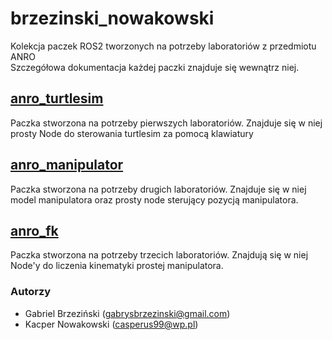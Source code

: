 # brzezinski_nowakowski
Kolekcja paczek ROS2 tworzonych na potrzeby laboratoriów z przedmiotu ANRO  
Szczegółowa dokumentacja każdej paczki znajduje się wewnątrz niej.

## [anro_turtlesim](anro_turtlesim/)
Paczka stworzona na potrzeby pierwszych laboratoriów. Znajduje się w niej prosty Node do sterowania turtlesim za pomocą klawiatury
## [anro_manipulator](anro_manipulator/)
Paczka stworzona na potrzeby drugich laboratoriów. Znajduje się w niej model manipulatora oraz prosty node sterujący pozycją manipulatora.
## [anro_fk](anro_fk/)
Paczka stworzona na potrzeby trzecich laboratoriów. Znajdują się w niej Node'y do liczenia kinematyki prostej manipulatora.

### Autorzy
- Gabriel Brzeziński (gabrysbrzezinski@gmail.com)  
- Kacper Nowakowski (casperus99@wp.pl) 